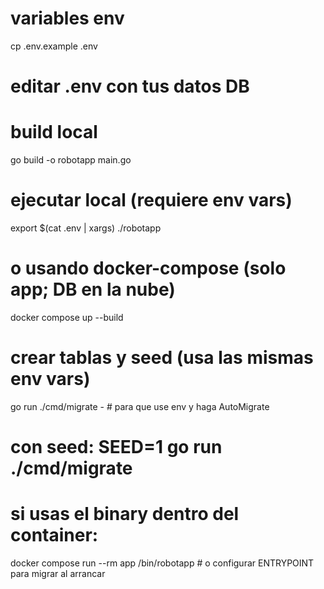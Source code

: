 # variables env
cp .env.example .env
# editar .env con tus datos DB

# build local
go build -o robotapp main.go

# ejecutar local (requiere env vars)
export $(cat .env | xargs)
./robotapp

# o usando docker-compose (solo app; DB en la nube)
docker compose up --build

# crear tablas y seed (usa las mismas env vars)
go run ./cmd/migrate - # para que use env y haga AutoMigrate
# con seed: SEED=1 go run ./cmd/migrate

# si usas el binary dentro del container:
docker compose run --rm app /bin/robotapp   # o configurar ENTRYPOINT para migrar al arrancar
